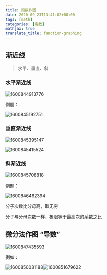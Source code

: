 ```yaml
---
title: 函数作图
date: 2020-09-23T13:41:02+08:00
tags: [math]
categories: [高数]
mathjax: true
translate_title: function-graphing
---
```


## 渐近线

> 水平、垂直、斜

### 水平渐近线

![1600844913776](https://cdn.kayleh.top/gh/kayleh/cdn/img/函数作图/1600844913776.png)

例题：

![1600845192751](https://cdn.kayleh.top/gh/kayleh/cdn/img/函数作图/1600845192751.png)

### 垂直渐近线

![1600845395147](https://cdn.kayleh.top/gh/kayleh/cdn/img/函数作图/1600845395147.png)

![1600845415524](https://cdn.kayleh.top/gh/kayleh/cdn/img/函数作图/1600845415524.png)

### 斜渐近线

![1600845708818](https://cdn.kayleh.top/gh/kayleh/cdn/img/函数作图/1600845708818.png)

例题：

![1600846462394](https://cdn.kayleh.top/gh/kayleh/cdn/img/函数作图/1600846462394.png)

分子次数比分母高，取无穷

分子与分母次数一样，极限等于最高次的系数之比

## 微分法作图 “导数”

![1600847435593](https://cdn.kayleh.top/gh/kayleh/cdn/img/函数作图/1600847435593.png)

例如：

![1600850081188](https://cdn.kayleh.top/gh/kayleh/cdn/img/函数作图/1600850081188.png)![1600851679622](https://cdn.kayleh.top/gh/kayleh/cdn/img/函数作图/1600851679622.png)
